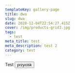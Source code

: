 ```yaml
---
templateKey: gallery-page
title: dwa
slug: dwa
date: 2020-12-04T22:54:27.415Z
cover: /img/products-grid3.jpg
tags:
  - test
meta_title: test
meta_description: test 2
category: test
---
```

Test <button class="button-green">przycisk</button>
